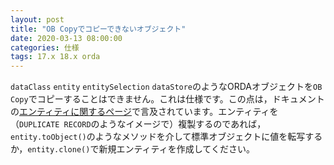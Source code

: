 ```yaml
---
layout: post
title: "OB Copyでコピーできないオブジェクト"
date: 2020-03-13 08:00:00
categories: 仕様
tags: 17.x 18.x orda
---
```


``dataClass`` ``entity`` ``entitySelection`` ``dataStore``のようなORDAオブジェクトを``OB Copy``でコピーすることはできません。これは仕様です。この点は，ドキュメントの[エンティティに関するページ](https://doc.4d.com/4Dv18/4D/18/Entities.300-4575755.ja.html)で言及されています。エンティティを（``DUPLICATE RECORD``のようなイメージで）複製するのであれば，``entity.toObject()``のようなメソッドを介して標準オブジェクトに値を転写するか，``entity.clone()``で新規エンティティを作成してください。 
